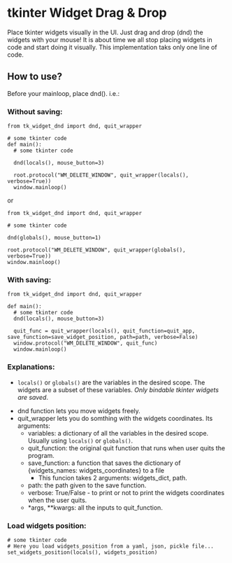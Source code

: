 # tkinter Widget Drag & Drop
Place tkinter widgets visually in the UI. Just drag and drop (dnd) the widgets with your mouse!
It is about time we all stop placing widgets in code and start doing it visually.
This implementation taks only one line of code.

## How to use?
Before your mainloop, place dnd(). i.e.:
### Without saving:
```
from tk_widget_dnd import dnd, quit_wrapper

# some tkinter code
def main():
  # some tkinter code

  dnd(locals(), mouse_button=3)
  
  root.protocol("WM_DELETE_WINDOW", quit_wrapper(locals(), verbose=True))
  window.mainloop()
```
or
```
from tk_widget_dnd import dnd, quit_wrapper

# some tkinter code

dnd(globals(), mouse_button=1)

root.protocol("WM_DELETE_WINDOW", quit_wrapper(globals(), verbose=True))
window.mainloop()
```
### With saving:
```
from tk_widget_dnd import dnd, quit_wrapper

def main():
  # some tkinter code
  dnd(locals(), mouse_button=3)

  quit_func = quit_wrapper(locals(), quit_function=quit_app, save_function=save_widget_position, path=path, verbose=False)
  window.protocol("WM_DELETE_WINDOW", quit_func) 
  window.mainloop()
```
### Explanations:

* `locals()` or `globals()` are the variables in the desired scope. The widgets are a subset of these variables. *Only bindable tkinter widgets are saved*.
- dnd function lets you move widgets freely.
- quit_wrapper lets you do somthing with the widgets coordinates. Its arguments:
  - variables: a dictionary of all the variables in the desired scope. Usually using `locals()` or `globals()`.
  - quit_function: the original quit function that runs when user quits the program.
  - save_function: a function that saves the dictionary of {widgets_names: widgets_coordinates} to a file
    - This funcion takes 2 arguments: widgets_dict, path.
  - path: the path given to the save function.
  - verbose: True/False - to print or not to print the widgets coordinates when the user quits.
  -  *args, **kwargs: all the inputs to quit_function.

### Load widgets position:
```
# some tkinter code
# Here you load widgets_position from a yaml, json, pickle file... 
set_widgets_position(locals(), widgets_position)
```

